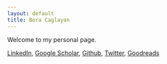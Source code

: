 ```yaml
---
layout: default
title: Bora Caglayan
---
```


Welcome to my personal page.

[LinkedIn](http://www.linkedin.com/profile/view?id=3051621),
[Google Scholar](https://scholar.google.com/citations?user=ANZg0hsAAAAJ&hl=en),
[Github](http://github.com/boracaglayan),
[Twitter](http://twitter.com/caglayan),
[Goodreads](ttp://www.goodreads.com/user/show/631324-bora/)
